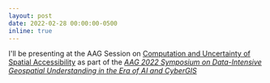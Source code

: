 ```yaml
---
layout: post
date: 2022-02-28 00:00:00-0500
inline: true
---
```


I'll be presenting at the AAG Session on [Computation and Uncertainty of Spatial Accessibility](https://aag-annualmeeting.secure-platform.com/a/solicitations/19/sessiongallery/3107) as part of the [*AAG 2022 Symposium on Data-Intensive Geospatial Understanding in the Era of AI and CyberGIS*](https://cybergis.illinois.edu/aag-symposium-2022/)
